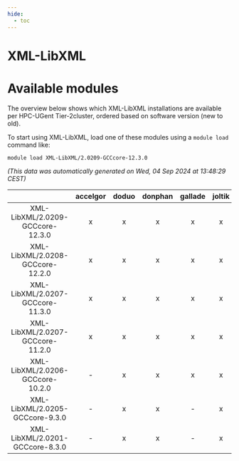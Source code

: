 ```yaml
---
hide:
  - toc
---
```


XML-LibXML
==========

# Available modules


The overview below shows which XML-LibXML installations are available per HPC-UGent Tier-2cluster, ordered based on software version (new to old).

To start using XML-LibXML, load one of these modules using a `module load` command like:

```shell
module load XML-LibXML/2.0209-GCCcore-12.3.0
```

*(This data was automatically generated on Wed, 04 Sep 2024 at 13:48:29 CEST)*  

| |accelgor|doduo|donphan|gallade|joltik|shinx|skitty|
| :---: | :---: | :---: | :---: | :---: | :---: | :---: | :---: |
|XML-LibXML/2.0209-GCCcore-12.3.0|x|x|x|x|x|x|x|
|XML-LibXML/2.0208-GCCcore-12.2.0|x|x|x|x|x|-|x|
|XML-LibXML/2.0207-GCCcore-11.3.0|x|x|x|x|x|-|x|
|XML-LibXML/2.0207-GCCcore-11.2.0|x|x|x|x|x|-|x|
|XML-LibXML/2.0206-GCCcore-10.2.0|-|x|x|x|x|-|x|
|XML-LibXML/2.0205-GCCcore-9.3.0|-|x|x|-|x|-|x|
|XML-LibXML/2.0201-GCCcore-8.3.0|-|x|x|-|x|-|x|
